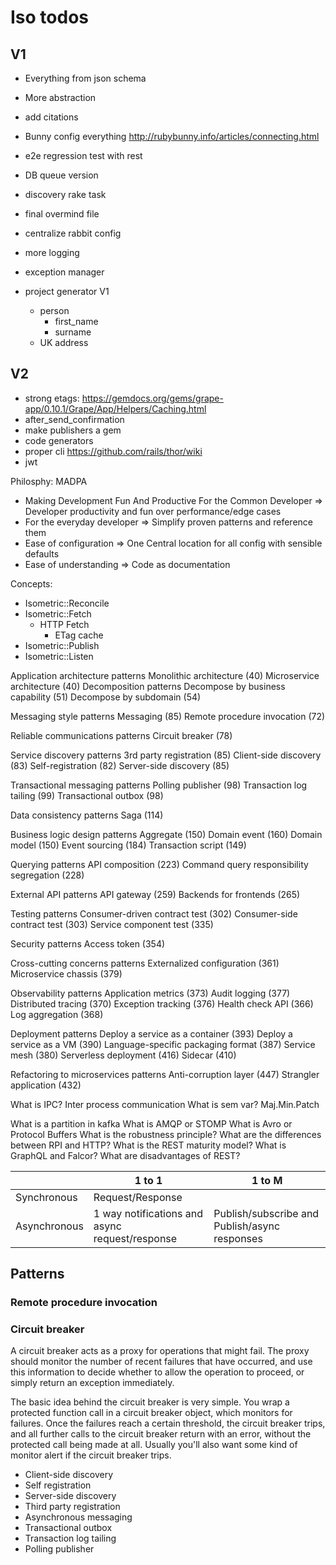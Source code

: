 # Iso todos
## V1

* Everything from json schema
* More abstraction
* add citations
* Bunny config everything http://rubybunny.info/articles/connecting.html
* e2e regression test with rest
* DB queue version
* discovery rake task
* final overmind file
* centralize rabbit config
* more logging
* exception manager

* project generator V1
  * person 
    * first_name
    * surname
  * UK address

## V2
* strong etags: https://gemdocs.org/gems/grape-app/0.10.1/Grape/App/Helpers/Caching.html
* after_send_confirmation
* make publishers a gem
* code generators
* proper cli https://github.com/rails/thor/wiki 
* jwt




Philosphy: MADPA

* Making Development Fun And Productive For the Common Developer => Developer productivity and fun over performance/edge cases 
* For the everyday developer => Simplify proven patterns and reference them
* Ease of configuration => One Central location for all config with sensible defaults
* Ease of understanding => Code as documentation

Concepts:
* Isometric::Reconcile
* Isometric::Fetch
  * HTTP Fetch
    * ETag cache
* Isometric::Publish
* Isometric::Listen


Application architecture patterns
Monolithic architecture (40) Microservice architecture (40)
Decomposition patterns
Decompose by business capability (51) Decompose by subdomain (54)

Messaging style patterns
Messaging (85)
Remote procedure invocation (72)

Reliable communications patterns
Circuit breaker (78)

Service discovery patterns
3rd party registration (85) Client-side discovery (83) Self-registration (82) Server-side discovery (85)

Transactional messaging patterns
Polling publisher (98) Transaction log tailing (99) Transactional outbox (98)

Data consistency patterns
Saga (114)

Business logic design patterns
Aggregate (150) Domain event (160) Domain model (150) Event sourcing (184) Transaction script (149)

Querying patterns
API composition (223)
Command query responsibility segregation (228)

External API patterns
API gateway (259)
Backends for frontends (265)

Testing patterns
Consumer-driven contract test (302) Consumer-side contract test (303) Service component test (335)

Security patterns
Access token (354)

Cross-cutting concerns patterns
Externalized configuration (361) Microservice chassis (379)

Observability patterns
Application metrics (373) Audit logging (377) Distributed tracing (370) Exception tracking (376) Health check API (366) Log aggregation (368)

Deployment patterns
Deploy a service as a container (393) Deploy a service as a VM (390) Language-specific packaging format (387) Service mesh (380)
Serverless deployment (416) Sidecar (410)

Refactoring to microservices patterns
Anti-corruption layer (447) Strangler application (432)

What is IPC? Inter process communication
What is sem var? Maj.Min.Patch

What is a partition in kafka
What is AMQP or STOMP
What is Avro or Protocol Buffers
What is the robustness principle?
What are the differences between RPI and HTTP?
What is the REST maturity model?
What is GraphQL and Falcor?
What are disadvantages of REST?

|              | 1 to 1                                         | 1 to M                                        |
|--------------|------------------------------------------------|-----------------------------------------------|
| Synchronous  | Request/Response                               |                                               |
| Asynchronous | 1 way notifications and async request/response | Publish/subscribe and Publish/async responses |


## Patterns

### Remote procedure invocation

### Circuit breaker
A circuit breaker acts as a proxy for operations that might fail. The proxy should monitor the number of recent failures that
have occurred, and use this information to decide whether to allow the operation to proceed, or simply return an exception immediately.

The basic idea behind the circuit breaker is very simple. You wrap a protected function call in a circuit breaker object, 
which monitors for failures. Once the failures reach a certain threshold, the circuit breaker trips, 
and all further calls to the circuit breaker return with an error, without the protected call being made at all. 
Usually you'll also want some kind of monitor alert if the circuit breaker trips.

* Client-side discovery
* Self registration
* Server-side discovery
* Third party registration
* Asynchronous messaging
* Transactional outbox
* Transaction log tailing
* Polling publisher